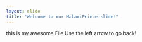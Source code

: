 ```yaml
---
layout: slide
title: "Welcome to our MalaniPrince slide!"
---
```

this is my awesome File
Use the left arrow to go back!